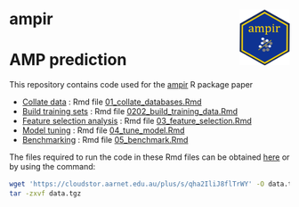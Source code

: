 
# ampir <a href='https://github.com/Legana/ampir'><img src="figures/ampir_hex.png" width="90" align="right" height="100" /></a>

# AMP prediction

This repository contains code used for the
[ampir](https://github.com/Legana/ampir) R package paper

  - [Collate data](01_collate_databases.md) : Rmd file
    [01\_collate\_databases.Rmd](01_collate_databases.Rmd)
  - [Build training sets](02_build_training_data.md) : Rmd file
    [0202\_build\_training\_data.Rmd](02_build_training_data.Rmd)
  - [Feature selection analysis](03_feature_selection.md) : Rmd file
    [03\_feature\_selection.Rmd](03_feature_selection.Rmd)
  - [Model tuning](04_tune_model.md) : Rmd file
    [04\_tune\_model.Rmd](04_tune_model.Rmd)
  - [Benchmarking](05_benchmark.md) : Rmd file
    [05\_benchmark.Rmd](05_benchmark.Rmd)

The files required to run the code in these Rmd files can be obtained
[here](https://cloudstor.aarnet.edu.au/plus/s/kYedwzkgUBjCmos) or by
using the
command:

``` bash
wget 'https://cloudstor.aarnet.edu.au/plus/s/qha2IliJ8flTrWY' -O data.tgz
tar -zxvf data.tgz 
```
